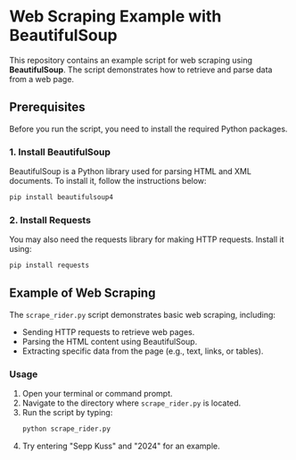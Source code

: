 # Web Scraping Example with BeautifulSoup

This repository contains an example script for web scraping using **BeautifulSoup**. The script demonstrates how to retrieve and parse data from a web page.

## Prerequisites

Before you run the script, you need to install the required Python packages.

### 1. Install BeautifulSoup
BeautifulSoup is a Python library used for parsing HTML and XML documents. To install it, follow the instructions below:

```bash
pip install beautifulsoup4
```

### 2. Install Requests
You may also need the requests library for making HTTP requests. Install it using:

```bash
pip install requests
```
## Example of Web Scraping

The `scrape_rider.py` script demonstrates basic web scraping, including:

- Sending HTTP requests to retrieve web pages.
- Parsing the HTML content using BeautifulSoup.
- Extracting specific data from the page (e.g., text, links, or tables).

### Usage

1. Open your terminal or command prompt.
2. Navigate to the directory where `scrape_rider.py` is located.
3. Run the script by typing:
   ```bash
   python scrape_rider.py
   ```
4. Try entering "Sepp Kuss" and "2024" for an example. 
